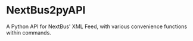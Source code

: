 # NextBus2pyAPI

A Python API for NextBus' XML Feed, with various convenience functions within commands.
